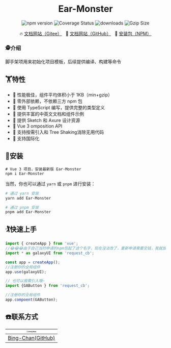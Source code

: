 <h1 align="center">Ear-Monster</h1>

<p align="center">
    <img src="https://img.shields.io/npm/v/vant?style=flat-square" alt="npm version" />
    <img src="https://img.shields.io/codecov/c/github/vant-ui/vant/dev.svg?style=flat-square&color=#4fc08d" alt="Coverage Status" />
    <img src="https://img.shields.io/npm/dm/vant.svg?style=flat-square&color=#4fc08d" alt="downloads" />
    <img src="https://img.badgesize.io/https://unpkg.com/vant/lib/vant.min.js?compression=gzip&style=flat-square&label=gzip%20size&color=#4fc08d" alt="Gzip Size" />
</p>

<p align="center">
  🔥 <a href="https://gitee.com/duochan/request_cb">文档网站（Gitee）</a>
  &nbsp;
  🌈 <a href="https://vant-ui.github.io/vant">文档网站（GitHub）</a>
     &nbsp;
  🌈 <a href="https://www.npmjs.com/package/request_cb?activeTab=readme">安装包（NPM）</a> 
</p>

### 🕵介绍

脚手架项用来初始化项目模板，后续提供编译、构建等命令



## 🏋特性

- 🚀 性能极佳，组件平均体积小于 1KB（min+gzip）
- 🚀 零外部依赖，不依赖三方 npm 包
- 💪 使用 TypeScript 编写，提供完整的类型定义
- 📖 提供丰富的中英文文档和组件示例
- 📖 提供 Sketch 和 Axure 设计资源
- 🍭 Vue 3  omposition API
- 🍭 支持按需引入和 Tree Shaking消除无用代码
- 🍭 支持国际化



## 👷安装

```shell
# Vue 3 项目，安装最新版 Ear-Monster 
npm i Ear-Monster
```

当然，你也可以通过 `yarn` 或 `pnpm` 进行安装：

```bash
# 通过 yarn 安装
yarn add Ear-Monster

# 通过 pnpm 安装
pnpm add Ear-Monster
```



## 🏌快速上手

```js
import { createApp } from 'vue';
//😂😂😂由于自己当时申请的npm包起了这个名字，现在没法改了，重新申请需要交钱，我就放弃了，先将就用着
import * as galaxyUI from 'request_cb';

const app = createApp();
//注册你的全局组件
app.use(galaxyUI);

// 也可以按需引入哦~
import {GAButton } from 'request_cb';

//注册你的全局组件
app.compoent(GAButton);
```



## ☎️联系方式

| [<img src="https://avatars.githubusercontent.com/u/8662948?v=4" alt="chenjiahan" style="zoom:30%;" />](https://github.com/Bing-Chan) |
| :----------------------------------------------------------: |
|      [Bing-Chan(GitHub)](https://github.com/Bing-Chan)       |

